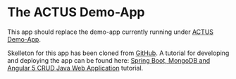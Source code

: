 # The ACTUS Demo-App

This app should replace the demo-app currently running under [ACTUS Demo-App](http://projectactus.org).

Skelleton for this app has been cloned from [GitHub](https://github.com/didinj/spring-boot-mongodb-angular5-java-crud). A tutorial for developing and deploying the app can be found here: [Spring Boot, MongoDB and Angular 5 CRUD Java Web Application](https://www.djamware.com/post/5a792ecb80aca7059c142978/spring-boot-mongodb-and-angular-5-crud-java-web-application) tutorial.

